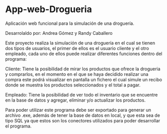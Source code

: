 # App-web-Drogueria
Aplicación web funcional para la simulación de una droguería.

Desarrolaldo por: Andrea Gómez y Randy Caballero

Este proyecto realiza la simulación de una droguería en el cual se tienen dos tipos de usuarios, el primer de ellos es el usuario cliente y el otro empleado, 
cada uno de ellos puede realizar diferentes funciones dentro del programa:

Cliente: Tiene la posibilidad de mirar los productos que ofrece la drogueria y comprarlos, en el momento en el que se haya decidido realizar una compra este
podrá visualizar en pantalla un fichero el cual simule un recibo donde se muestra los productos seleccionados y el total a pagar.

Empleado: Tiene la posibilidad de ver todo el inventario que se encuentre en la base de datos y agregar, eliminar y/o actualizar los productos. 

Para poder utilizar este programa debe ser exportado para generar un archivo .exe, además de tener la base de datos en local, y que esta sea de tipo SQL ya que 
estos son los conectores utilizados para poder desarrollar el programa.
